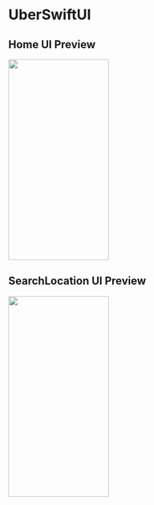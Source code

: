 # UberSwiftUI

## Home UI Preview
<img src="https://github.com/ricardotech/UberSwiftUI/assets/100056112/46a994f2-2d6e-4713-8d0f-0b2221680264" data-canonical-src="https://github.com/ricardotech/UberSwiftUI/assets/100056112/46a994f2-2d6e-4713-8d0f-0b2221680264" width="200" height="400" />

## SearchLocation UI Preview
<img src="https://github.com/ricardotech/UberSwiftUI/assets/100056112/2ba4bc63-f9c3-4dca-878a-b01749462a1f" data-canonical-src="https://github.com/ricardotech/UberSwiftUI/assets/100056112/2ba4bc63-f9c3-4dca-878a-b01749462a1f" width="200" height="400" />
